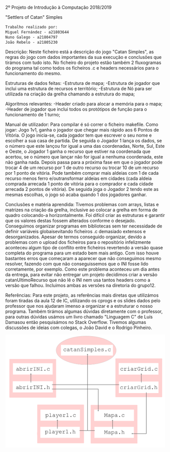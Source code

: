 2º Projeto de Introdução à Computação 2018/2019

"Settlers of Catan" Simples

	Trabalho realizado por: 
	Miguel Fernández - a21803644
	Nuno Galego - a21804797
	João Rebelo - a21805230

Descrição:
	Neste ficheiro está a descrição do jogo "Catan Simples", as regras do jogo com dados importantes da sua execução e conclusões que tirámos com tudo isto.
	No ficheiro do projeto estão também 2 fluxogramas do programa tal como todos os ficheiros .c e headers necessários para o funcionamento do mesmo.

Estruturas de dados feitas:
	-Estrutura de mapa;
	-Estrutura de jogador que inclui uma estrutura de recursos e território;
	-Estrutura de Nó para ser utilizada na criação da grelha chamando a estrutura do mapa;

Algoritmos relevantes:
	-Header criado para alocar a memória para o mapa;
	-Header de jogador que inclui todos os protótipos de função para o funcionamento de 1 turno;

Manual de utilizador:
	Para compilar é só correr o ficheiro makefile.
	Como jogar:
		Jogo 1v1, ganha o jogador que chegar mais rápido aos 6 Pontos de Vitória.
		O jogo inicia-se, cada jogador tem que escrever o seu nome e escolher a sua casa de partida. 
		De seguida o Jogador 1 lança os dados, se o número que este lançou for igual a uma das coordenadas, Norte, Sul, Este e Oeste, o Jogador 1 ganha o recurso que estiver na coordenada que acertou, se o número que lançar não for igual a nenhuma coordenada, este não ganha nada.
		Depois passa para a próxima fase em que o jogador pode trocar 4 de um recurso por 1 de outro recurso ou trocar 10 de um recurso por 1 ponto de vitória.
		Pode também comprar mais aldeias com 1 de cada recurso menos ferro e/outransformar aldeias em cidades (cada aldeia comprada arrecada 1 ponto de vitória para o comprador e cada cidade arrecada 2 pontos de vitória).
		De seguida joga o Jogador 2 tendo este as mesmas escolhas, o jogo só acaba quando 1 dos jogadores ganhar.	

Conclusões e matéria aprendida:
	Tivemos problemas com arrays, listas e matrizes na criação da grelha, inclusive ao colocar a grelha em forma de quadro colocando-a horizontalmente.
 	Foi difícil criar as estruturas e garantir que os valores destas fossem alterados conforme o desejado.
	Conseguimos organizar programas em bibliotecas sem ter necessidade de definir variáveis globaisevitando ficheiros .c demasiado extensos e desorganizados.
	Apesar de termos conseguido organizar, devido a problemas com o upload dos ficheiros para o repositório infelizmente aconteceu algum tipo de conflito entre ficheiros revertendo a versão quase completa do programa para um estado bem mais antigo.
	Com isso houve bastantes erros que começaram a aparecer que não conseguimos mesmo resolver, fazendo com que não conseguissemos que o INI fosse lido corretamente, por exemplo. Como este problema aconteceu um dia antes da entrega, para evitar não entregar um projeto decidimos criar a versão catanUltimoRecurso que não lê o INI nem usa tantos headers como a versão que falhou.
	Incluimos ambas as versões na diretoria do grupo12.

Referências: 
	Para este projeto, as referências mais diretas que utilizámos foram tiradas da aula 12 de IC, utilizando os cprogs e os slides dados pelo professor que nos ajudaram imenso a organizar e a estruturar o nosso programa.
	Também tirámos algumas dúvidas diretamente com o professor, para outras dúvidas usámos um livro chamado "Linguagem C" de Luís Damasou então pesquisámos no Stack Overflow.
	Tivemos algumas discussões de ideias com colegas, o João David e o Rodrigo Pinheiro.

	
![Fluxograma](FluxogramaBibliotecas.jpg)

